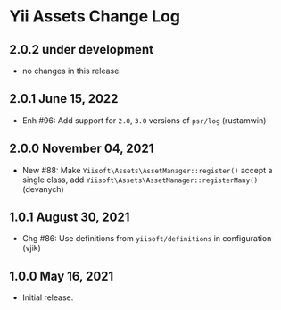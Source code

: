 # Yii Assets Change Log

## 2.0.2 under development

- no changes in this release.


## 2.0.1 June 15, 2022

- Enh #96: Add support for `2.0`, `3.0` versions of `psr/log` (rustamwin)

## 2.0.0 November 04, 2021

- New #88: Make `Yiisoft\Assets\AssetManager::register()` accept a single class, add `Yiisoft\Assets\AssetManager::registerMany()` (devanych)

## 1.0.1 August 30, 2021

- Chg #86: Use definitions from `yiisoft/definitions` in configuration (vjik)

## 1.0.0 May 16, 2021

- Initial release.

